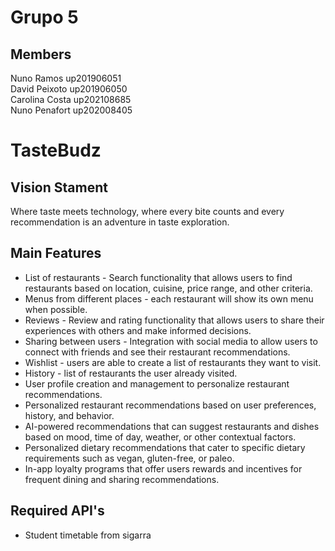 # Grupo 5

## Members

Nuno Ramos up201906051  
David Peixoto up201906050  
Carolina Costa up202108685  
Nuno Penafort up202008405


# TasteBudz

## Vision Stament

Where taste meets technology, where every bite counts and every recommendation is an adventure in taste exploration.

## Main Features

 - List of restaurants - Search functionality that allows users to find restaurants based on location, cuisine, price range, and other criteria.
 - Menus from different places - each restaurant will show its own menu when possible.  
 - Reviews - Review and rating functionality that allows users to share their experiences with others and make informed decisions.
 - Sharing between users - Integration with social media to allow users to connect with friends and see their restaurant recommendations.  
 - Wishlist - users are able to create a list of restaurants they want to visit.  
 - History - list of restaurants the user already visited.
 - User profile creation and management to personalize restaurant recommendations.
 - Personalized restaurant recommendations based on user preferences, history, and behavior. 
 - AI-powered recommendations that can suggest restaurants and dishes based on mood, time of day, weather, or other contextual factors.
 - Personalized dietary recommendations that cater to specific dietary requirements such as vegan, gluten-free, or paleo.
 - In-app loyalty programs that offer users rewards and incentives for frequent dining and sharing recommendations.

## Required API's

- Student timetable from sigarra
